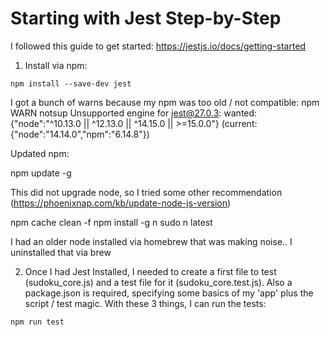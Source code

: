# Starting with Jest Step-by-Step

I followed this guide to get started: https://jestjs.io/docs/getting-started

1. Install via npm:

```
npm install --save-dev jest
```

I got a bunch of warns because my npm was too old / not compatible:
npm WARN notsup Unsupported engine for jest@27.0.3: wanted: {"node":"^10.13.0 || ^12.13.0 || ^14.15.0 || >=15.0.0"} (current: {"node":"14.14.0","npm":"6.14.8"})

Updated npm:

 npm update -g

This did not upgrade node, so I tried some other recommendation (https://phoenixnap.com/kb/update-node-js-version)

npm cache clean -f
npm install -g n
sudo n latest

I had an older node installed via homebrew that was making noise.. I uninstalled that via brew

2. Once I had Jest Installed, I needed to create a first file to test (sudoku_core.js) and a test file for it (sudoku_core.test.js). Also a package.json is required, specifying some basics of my 'app' plus the script / test magic.
With these 3 things, I can run the tests:

```
npm run test
```
